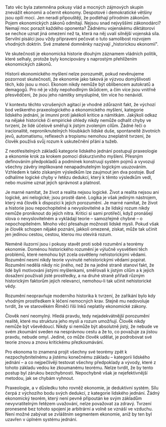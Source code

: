 Tato věc byla zatemněna pokusy vlád a mocných zájmových skupin znevážit ekonomii a očernit ekonomy. Despotové i demokratické většiny jsou opilí mocí. Jen neradi připouštějí, že podléhají přírodním zákonům. Pojem ekonomických zákonů odmítají. Nejsou snad nejvyššími zákonodárci? Nemají moc porazit každého oponenta? Žádnému vojenskému diktátorovi se nechce uznat jiná omezení než ta, která na něj uvalí silnější vojenská síla. Servilní pisálci jsou vždy připraveni pečovat o tuto samolibost rozvojem vhodných doktrín. Své zmatené domněnky nazývají „historickou ekonomií".

Ve skutečnosti je ekonomická historie dlouhým záznamem vládních politik, které selhaly, protože byly koncipovány s naprostým přehlížením ekonomických zákonů.

Historii ekonomického myšlení nelze porozumět, pokud nevěnujeme pozornost skutečnosti, že ekonomie jako taková je výzvou domýšlivosti těch, kdo jsou u moci. Ekonom nikdy nemůže být oblíbencem autokratů a demagogů. Pro ně je vždy nepohodlným škůdcem, a čím více jsou vnitřně přesvědčeni, že jsou jeho námitky smysluplné, tím více ho nenávidí.

V kontextu těchto vzrušených agitací je vhodné zdůraznit fakt, že výchozí bod veškerého praxeologického a ekonomického myšlení, kategorie lidského jednání, je imunní proti jakékoli kritice a námitkám. Jakýkoli odkaz na nějaké historické či empirické ohledy nikdy nemůže odhalit chyby ve tvrzení, že lidé účelově směřují k jistým zvoleným cílům. Žádné řeči o iracionalitě, neproniknutelných hloubkách lidské duše, spontaneitě životních jevů, automatismu, reflexech a tropismu nemohou zneplatnit tvrzení, že člověk používá svůj rozum k uskutečnění přání a tužeb.

Z neotřesitelných základů kategorie lidského jednání postupují praxeologie a ekonomie krok za krokem pomocí diskurzivního myšlení. Přesným definováním předpokladů a podmínek konstruují systém pojmů a vyvozují všechny závěry implikované nenapadnutelným logickým usuzováním. Vzhledem k takto získaným výsledkům lze zaujmout jen dva postoje. Buď odhalíme logické chyby v řetězu dedukcí, který k těmto výsledkům vedl, nebo musíme uznat jejich správnost a platnost.

Je marné namítat, že život a realita nejsou logické. Život a realita nejsou ani logické, ani nelogické; jsou prostě dané. Logika je však jediným nástrojem, který má člověk k dispozici k jejich porozumění. Je marné namítat, že život a historie jsou nepochopitelné a nevyslovitelné a že lidský rozum nikdy nemůže proniknout do jejich nitra. Kritici si sami protiřečí, když pronášejí slova o nevyslovitelném a vykládají teorie – samozřejmě chybné – o nepochopitelném. Mnoho věcí přesahuje možnosti lidské mysli. Pokud však je člověk schopen nějaké poznání, jakkoli omezené, získat, může tak učinit jen jedinou cestou, cestou, kterou mu otevírá rozum.

Neméně iluzorní jsou i pokusy stavět proti sobě rozumění a teorémy ekonomie. Doménou historického rozumění je výlučně vysvětlení těch problémů, které nemohou být zcela osvětleny nehistorickými vědami. Rozumění nesmí nikdy teorie vyvinuté nehistorickými vědami popírat. Rozumění nedělá nikdy nic jiného, než že na jedné straně stanoví fakt, že lidé byli motivováni jistými myšlenkami, směřovali k jistým cílům a k jejich dosažení používali jisté prostředky, a na druhé straně přiřadí různým historickým faktorům jejich relevanci, nemohou-li tak učinit nehistorické vědy.

Rozumění neopravňuje moderního historika k tvrzení, že zaříkání bylo kdy vhodným prostředkem k léčení nemocných krav. Stejně mu nedovoluje tvrdit, že ve starověkém Říměči říši Inků neplatily ekonomické zákony.

Člověk není neomylný. Hledá pravdu, tedy nejadekvátnější porozumění realitě, které mu struktura jeho mysli a rozum umožňují. Člověk nikdy nemůže být vševědoucí. Nikdy si nemůže být absolutně jistý, že nebude ve svém zkoumání sveden na nesprávnou cestu a že to, co považuje za jistou pravdu, nebude omyl. Jediné, co může člověk udělat, je podrobovat své teorie znovu a znovu kritickému přezkoumávání.

Pro ekonoma to znamená projít všechny své teorémy zpět k nezpochybnitelnému a jistému konečnému základu – kategorii lidského jednání – a co nejpečlivěji testovat všechny předpoklady a vývody, které z tohoto základu vedou ke zkoumanému teorému. Nelze tvrdit, že by tento postup byl zárukou bezchybnosti. Nepochybně však je nejefektivnější metodou, jak se chybám vyhnout.

Praxeologie, a v důsledku toho rovněž ekonomie, je deduktivní systém. Sílu čerpá z výchozího bodu svých dedukcí, z kategorie lidského jednání. Žádný ekonomický teorém, který není pevně připoután ke svým základům nevyvratitelným řetězem uvažování, nelze považovat za zdravý. Tvrzení pronesené bez tohoto spojení je arbitrární a volně se vznáší ve vzduchu. Není možné zabývat se zvláštním segmentem ekonomie, aniž by ten byl uzavřen v úplném systému jednání.
